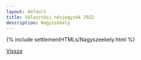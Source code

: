 ```yaml
---
layout: default
title: Választási névjegyzék 2022
description: Nagyszékely
---
```


{% include settlementHTMLs/Nagyszeekely.html %}

[Vissza](../)
